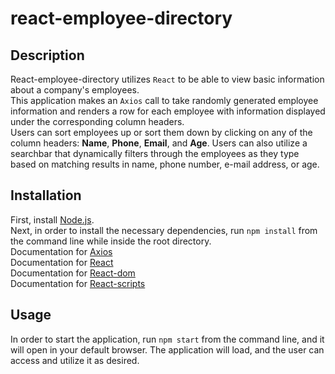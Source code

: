 # react-employee-directory

## Description
React-employee-directory utilizes `React` to be able to view basic information about a company's employees.<br>
This application makes an `Axios` call to take randomly generated employee information and renders a row for each employee with information displayed under the corresponding column headers.<br>
Users can sort employees up or sort them down by clicking on any of the column headers: **Name**, **Phone**, **Email**, and **Age**. Users can also utilize a searchbar that dynamically filters through the employees as they type based on matching results in name, phone number, e-mail address, or age.

## Installation
First, install [Node.js](https://nodejs.org/en/).<br>
Next, in order to install the necessary dependencies, run `npm install` from the command line while inside the root directory.<br>
Documentation for [Axios](https://www.npmjs.com/package/axios)<br>
Documentation for [React](https://www.npmjs.com/package/react)<br>
Documentation for [React-dom](https://www.npmjs.com/package/react-dom)<br>
Documentation for [React-scripts](https://www.npmjs.com/package/react-scripts)

## Usage
In order to start the application, run `npm start` from the command line, and it will open in your default browser. The application will load, and the user can access and utilize it as desired.